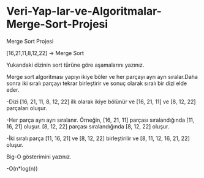 # Veri-Yap-lar-ve-Algoritmalar-Merge-Sort-Projesi
Merge Sort Projesi

[16,21,11,8,12,22] -> Merge Sort

Yukarıdaki dizinin sort türüne göre aşamalarını yazınız.

Merge sort algoritması yapıyı ikiye böler ve her parçayı ayrı ayrı sıralar.Daha sonra iki sıralı parçayı tekrar birleştirir ve sonuç olarak sıralı bir dizi elde eder.

-Dizi [16, 21, 11, 8, 12, 22] ilk olarak ikiye bölünür ve [16, 21, 11] ve [8, 12, 22] parçaları oluşur.

-Her parça ayrı ayrı sıralanır. Örneğin, [16, 21, 11] parçası sıralandığında [11, 16, 21] oluşur. [8, 12, 22] parçası sıralandığında [8, 12, 22] oluşur.

-İki sıralı parça [11, 16, 21] ve [8, 12, 22] birleştirilir ve [8, 11, 12, 16, 21, 22] oluşur.

Big-O gösterimini yazınız.

-O(n*log(n))
